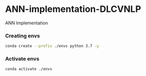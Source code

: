 # ANN-implementation-DLCVNLP
ANN Implementation

### Creating envs

```bash
conda create --prefix ./envs python 3.7 -y
```

### Activate envs

```bash
conda activate ./envs
```